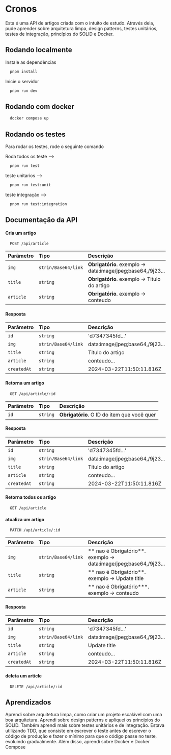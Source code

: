 # Cronos

Esta é uma API de artigos criada com o intuito de estudo. Através dela, pude aprender sobre arquitetura limpa, design patterns, testes unitários, testes de integração, princípios do SOLID e Docker.


## Rodando localmente

Instale as dependências

```bash
  pnpm install
```

Inicie o servidor

```bash
  pnpm run dev
```
## Rodando com docker
```bash
  docker compose up
```



## Rodando os testes

Para rodar os testes, rode o seguinte comando

Roda todos os teste -->
```bash
  pnpm run test
```

teste unitarios -->
```bash
  pnpm run test:unit
```

teste integração -->
```bash
  pnpm run test:integration
```


## Documentação da API

#### Cria um artigo

```http
  POST /api/article
```

| Parâmetro   | Tipo       | Descrição                           |
| :---------- | :--------- | :---------------------------------- |
| `img` | `strin/Base64/link` | **Obrigatório**. exemplo -> data:image/jpeg;base64,/9j23... |
| `title` | `string` | **Obrigatório**. exemplo -> Titulo do artigo |
| `article` | `string` | **Obrigatório**. exemplo -> conteudo |


#### Resposta
| Parâmetro   | Tipo       | Descrição                           |
| :---------- | :--------- | :---------------------------------- |
| `id`      | `string` | 'd7347345fd...'|
| `img` | `strin/Base64/link` |  data:image/jpeg;base64,/9j23... |
| `title` | `string` | Titulo do artigo |
| `article` | `string` | conteudo... |
| `createdAt` | `string` | 2024-03-22T11:50:11.816Z |


	
 


#### Retorna um artigo

```http
  GET /api/article/:id
```

| Parâmetro   | Tipo       | Descrição                                   |
| :---------- | :--------- | :------------------------------------------ |
| `id`      | `string` | **Obrigatório**. O ID do item que você quer |

#### Resposta
| Parâmetro   | Tipo       | Descrição                           |
| :---------- | :--------- | :---------------------------------- |
| `id`      | `string` | 'd7347345fd...'|
| `img` | `strin/Base64/link` |  data:image/jpeg;base64,/9j23... |
| `title` | `string` | Titulo do artigo |
| `article` | `string` | conteudo... |
| `createdAt` | `string` | 2024-03-22T11:50:11.816Z |

#### Retorna todos os artigo

```http
  GET /api/article
```

#### atualiza um artigo

```http
  PATCH /api/article/:id
```

| Parâmetro   | Tipo       | Descrição                           |
| :---------- | :--------- | :---------------------------------- |
| `img` | `strin/Base64/link` | ** nao é Obrigatório**. exemplo -> data:image/jpeg;base64,/9j23... |
| `title` | `string` | ** nao é Obrigatório**. exemplo -> Update title |
| `article` | `string` | ** nao é Obrigatório***. exemplo -> conteudo |


#### Resposta
| Parâmetro   | Tipo       | Descrição                           |
| :---------- | :--------- | :---------------------------------- |
| `id`      | `string` | 'd7347345fd...'|
| `img` | `strin/Base64/link` |  data:image/jpeg;base64,/9j23... |
| `title` | `string` | Update title |
| `article` | `string` | conteudo... |
| `createdAt` | `string` | 2024-03-22T11:50:11.816Z |

#### deleta um article

```http
  DELETE /api/article/:id
```


## Aprendizados

Aprendi sobre arquitetura limpa, como criar um projeto escalável com uma boa arquitetura. Aprendi sobre design patterns e apliquei os princípios do SOLID. Também aprendi mais sobre testes unitários e de integração. Estava utilizando TDD, que consiste em escrever o teste antes de escrever o código de produção e fazer o mínimo para que o código passe no teste, evoluindo gradualmente. Além disso, aprendi sobre Docker e Docker Compose
